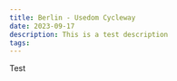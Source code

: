 ```yaml
---
title: Berlin - Usedom Cycleway
date: 2023-09-17
description: This is a test description
tags: 
---
```

Test
